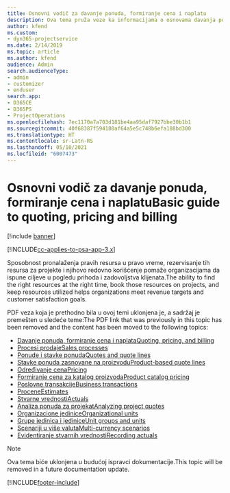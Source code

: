 ```yaml
---
title: Osnovni vodič za davanje ponuda, formiranje cena i naplatu
description: Ova tema pruža veze ka informacijama o osnovama davanja ponuda, formiranja cena i naplate u aplikaciji Project Service Automation.
author: kfend
ms.custom:
- dyn365-projectservice
ms.date: 2/14/2019
ms.topic: article
ms.author: kfend
audience: Admin
search.audienceType:
- admin
- customizer
- enduser
search.app:
- D365CE
- D365PS
- ProjectOperations
ms.openlocfilehash: 7ec1170a7a703d181be4aa95daf7927bbe30b1b1
ms.sourcegitcommit: 40f68387f594180af64a5e5c748b6efa188bd300
ms.translationtype: HT
ms.contentlocale: sr-Latn-RS
ms.lasthandoff: 05/10/2021
ms.locfileid: "6007473"
---
```

# <a name="basic-guide-to-quoting-pricing-and-billing"></a><span data-ttu-id="8e3d8-103">Osnovni vodič za davanje ponuda, formiranje cena i naplatu</span><span class="sxs-lookup"><span data-stu-id="8e3d8-103">Basic guide to quoting, pricing and billing</span></span>

[!include [banner](../../includes/psa-now-project-operations.md)]

[!INCLUDE[cc-applies-to-psa-app-3.x](../../includes/cc-applies-to-psa-app-3x.md)]

<span data-ttu-id="8e3d8-104">Sposobnost pronalaženja pravih resursa u pravo vreme, rezervisanje tih resursa za projekte i njihovo redovno korišćenje pomaže organizacijama da ispune ciljeve u pogledu prihoda i zadovoljstva klijenata.</span><span class="sxs-lookup"><span data-stu-id="8e3d8-104">The ability to find the right resources at the right time, book those resources on projects, and keep resources utilized helps organizations meet revenue targets and customer satisfaction goals.</span></span> 

<span data-ttu-id="8e3d8-105">PDF veza koja je prethodno bila u ovoj temi uklonjena je, a sadržaj je premešten u sledeće teme:</span><span class="sxs-lookup"><span data-stu-id="8e3d8-105">The PDF link that was previously in this topic has been removed and the content has been moved to the following topics:</span></span>

- [<span data-ttu-id="8e3d8-106">Davanje ponuda, formiranje cena i naplata</span><span class="sxs-lookup"><span data-stu-id="8e3d8-106">Quoting, pricing, and billing</span></span>](../quote-bill-price.md)
- [<span data-ttu-id="8e3d8-107">Procesi prodaje</span><span class="sxs-lookup"><span data-stu-id="8e3d8-107">Sales processes</span></span>](../basic-sales-process.md)
- [<span data-ttu-id="8e3d8-108">Ponude i stavke ponuda</span><span class="sxs-lookup"><span data-stu-id="8e3d8-108">Quotes and quote lines</span></span>](../basic-quote-lines.md)
- [<span data-ttu-id="8e3d8-109">Stavke ponuda zasnovane na proizvodu</span><span class="sxs-lookup"><span data-stu-id="8e3d8-109">Product-based quote lines</span></span>](../product-based-quote-lines.md)
- [<span data-ttu-id="8e3d8-110">Određivanje cena</span><span class="sxs-lookup"><span data-stu-id="8e3d8-110">Pricing</span></span>](../basic-pricing.md)
- [<span data-ttu-id="8e3d8-111">Formiranje cena za katalog proizvoda</span><span class="sxs-lookup"><span data-stu-id="8e3d8-111">Product catalog pricing</span></span>](../product-catalog-pricing.md)
- [<span data-ttu-id="8e3d8-112">Poslovne transakcije</span><span class="sxs-lookup"><span data-stu-id="8e3d8-112">Business transactions</span></span>](../basic-business-transactions.md)
- [<span data-ttu-id="8e3d8-113">Procene</span><span class="sxs-lookup"><span data-stu-id="8e3d8-113">Estimates</span></span>](../estimates.md)
- [<span data-ttu-id="8e3d8-114">Stvarne vrednosti</span><span class="sxs-lookup"><span data-stu-id="8e3d8-114">Actuals</span></span>](../actuals.md)
- [<span data-ttu-id="8e3d8-115">Analiza ponuda za projekat</span><span class="sxs-lookup"><span data-stu-id="8e3d8-115">Analyzing project quotes</span></span>](../basic-analyzing-quotes.md)
- [<span data-ttu-id="8e3d8-116">Organizacione jedinice</span><span class="sxs-lookup"><span data-stu-id="8e3d8-116">Organizational units</span></span>](../advanced-organizational.md)
- [<span data-ttu-id="8e3d8-117">Grupe jedinica i jedinice</span><span class="sxs-lookup"><span data-stu-id="8e3d8-117">Unit groups and units</span></span>](../advanced-units.md)
- [<span data-ttu-id="8e3d8-118">Scenariji u više valuta</span><span class="sxs-lookup"><span data-stu-id="8e3d8-118">Multi-currency scenarios</span></span>](../advanced-currency.md)
- [<span data-ttu-id="8e3d8-119">Evidentiranje stvarnih vrednosti</span><span class="sxs-lookup"><span data-stu-id="8e3d8-119">Recording actuals</span></span>](../advanced-actuals.md)

> [!NOTE]
> <span data-ttu-id="8e3d8-120">Ova tema biće uklonjena u budućoj ispravci dokumentacije.</span><span class="sxs-lookup"><span data-stu-id="8e3d8-120">This topic will be removed in a future documentation update.</span></span> 


[!INCLUDE[footer-include](../../includes/footer-banner.md)]